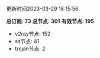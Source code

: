 更新时间2023-03-29 18:15:56

**总订阅: 73**
**总节点: 301**
**有效节点: 195**
- v2ray节点: 152
- ss节点: 41
- trojan节点: 2
